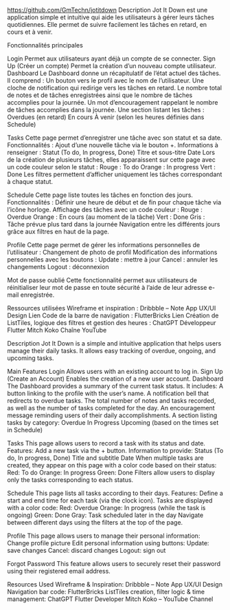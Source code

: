 https://github.com/GmTechn/jotitdown
Description 
Jot It Down est une application simple et intuitive qui aide les utilisateurs à gérer leurs tâches quotidiennes. Elle permet de suivre facilement les tâches en retard, en cours et à venir.

Fonctionnalités principales

Login 
Permet aux utilisateurs ayant déjà un compte de se connecter.
Sign Up 
(Créer un compte) Permet la création d’un nouveau compte utilisateur.
Dashboard 
Le Dashboard donne un récapitulatif de l’état actuel des tâches. Il comprend : Un bouton vers le profil avec le nom de l’utilisateur. Une cloche de notification qui redirige vers les tâches en retard. Le nombre total de notes et de tâches enregistrées ainsi que le nombre de tâches accomplies pour la journée. Un mot d’encouragement rappelant le nombre de tâches accomplies dans la journée. Une section listant les tâches : Overdues (en retard) En cours À venir (selon les heures définies dans Schedule)

Tasks 
Cette page permet d’enregistrer une tâche avec son statut et sa date. Fonctionnalités : Ajout d’une nouvelle tâche via le bouton +. Informations à renseigner : Statut (To do, In progress, Done) Titre et sous-titre Date Lors de la création de plusieurs tâches, elles apparaissent sur cette page avec un code couleur selon le statut : Rouge : To do Orange : In progress Vert : Done Les filtres permettent d’afficher uniquement les tâches correspondant à chaque statut.

Schedule 
Cette page liste toutes les tâches en fonction des jours. Fonctionnalités : Définir une heure de début et de fin pour chaque tâche via l’icône horloge. Affichage des tâches avec un code couleur : Rouge : Overdue Orange : En cours (au moment de la tâche) Vert : Done Gris : Tâche prévue plus tard dans la journée Navigation entre les différents jours grâce aux filtres en haut de la page.

Profile 
Cette page permet de gérer les informations personnelles de l’utilisateur : Changement de photo de profil Modification des informations personnelles avec les boutons : Update : mettre à jour Cancel : annuler les changements Logout : déconnexion

Mot de passe oublié
Cette fonctionnalité permet aux utilisateurs de réinitialiser leur mot de passe en toute sécurité à l’aide de leur adresse e-mail enregistrée.


Ressources utilisées Wireframe et inspiration : Dribbble – Note App UX/UI Design Lien Code de la barre de navigation : FlutterBricks Lien Création de ListTiles, logique des filtres et gestion des heures : ChatGPT Développeur Flutter Mitch Koko Chaîne YouTube


Description 
Jot It Down is a simple and intuitive application that helps users manage their daily tasks. It allows easy tracking of overdue, ongoing, and upcoming tasks.

Main Features
Login 
Allows users with an existing account to log in.
Sign Up 
(Create an Account) Enables the creation of a new user account.
Dashboard 
The Dashboard provides a summary of the current task status. It includes: A button linking to the profile with the user’s name. A notification bell that redirects to overdue tasks. The total number of notes and tasks recorded, as well as the number of tasks completed for the day. An encouragement message reminding users of their daily accomplishments. A section listing tasks by category: Overdue In Progress Upcoming (based on the times set in Schedule)

Tasks 
This page allows users to record a task with its status and date. Features: Add a new task via the + button. Information to provide: Status (To do, In progress, Done) Title and subtitle Date When multiple tasks are created, they appear on this page with a color code based on their status: Red: To do Orange: In progress Green: Done Filters allow users to display only the tasks corresponding to each status.

Schedule 
This page lists all tasks according to their days. Features: Define a start and end time for each task (via the clock icon). Tasks are displayed with a color code: Red: Overdue Orange: In progress (while the task is ongoing) Green: Done Gray: Task scheduled later in the day Navigate between different days using the filters at the top of the page.

Profile 
This page allows users to manage their personal information: Change profile picture Edit personal information using buttons: Update: save changes Cancel: discard changes Logout: sign out

Forgot Password
This feature allows users to securely reset their password using their registered email address.

Resources Used Wireframe & Inspiration: Dribbble – Note App UX/UI Design Navigation bar code: FlutterBricks ListTiles creation, filter logic & time management: ChatGPT Flutter Developer Mitch Koko – YouTube Channel
